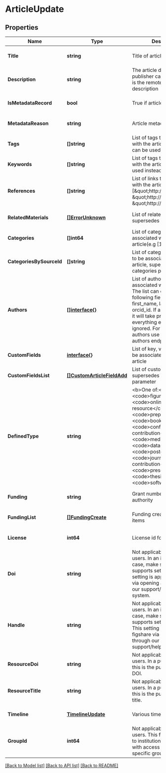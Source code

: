 # ArticleUpdate

## Properties
Name | Type | Description | Notes
------------ | ------------- | ------------- | -------------
**Title** | **string** | Title of article | [optional] [default to null]
**Description** | **string** | The article description. In a publisher case, usually this is the remote article description | [optional] [default to null]
**IsMetadataRecord** | **bool** | True if article has no files | [optional] [default to null]
**MetadataReason** | **string** | Article metadata reason | [optional] [default to null]
**Tags** | **[]string** | List of tags to be associated with the article. Keywords can be used instead | [optional] [default to null]
**Keywords** | **[]string** | List of tags to be associated with the article. Tags can be used instead | [optional] [default to null]
**References** | **[]string** | List of links to be associated with the article (e.g [\&quot;http://link1\&quot;, \&quot;http://link2\&quot;, \&quot;http://link3\&quot;]) | [optional] [default to null]
**RelatedMaterials** | [**[]ErrorUnknown**](.md) | List of related materials; supersedes references. | [optional] [default to null]
**Categories** | **[]int64** | List of category ids to be associated with the article(e.g [1, 23, 33, 66]) | [optional] [default to null]
**CategoriesBySourceId** | **[]string** | List of category source ids to be associated with the article, supersedes the categories property | [optional] [default to null]
**Authors** | [**[]interface{}**](interface{}.md) | List of authors to be associated with the article. The list can contain the following fields: id, name, first_name, last_name, email, orcid_id. If an id is supplied, it will take priority and everything else will be ignored. For adding more authors use the specific authors endpoint. | [optional] [default to null]
**CustomFields** | [**interface{}**](interface{}.md) | List of key, values pairs to be associated with the article | [optional] [default to null]
**CustomFieldsList** | [**[]CustomArticleFieldAdd**](CustomArticleFieldAdd.md) | List of custom fields values, supersedes custom_fields parameter | [optional] [default to null]
**DefinedType** | **string** | &lt;b&gt;One of:&lt;/b&gt; &lt;code&gt;figure&lt;/code&gt; &lt;code&gt;online resource&lt;/code&gt; &lt;code&gt;preprint&lt;/code&gt; &lt;code&gt;book&lt;/code&gt; &lt;code&gt;conference contribution&lt;/code&gt; &lt;code&gt;media&lt;/code&gt; &lt;code&gt;dataset&lt;/code&gt; &lt;code&gt;poster&lt;/code&gt; &lt;code&gt;journal contribution&lt;/code&gt; &lt;code&gt;presentation&lt;/code&gt; &lt;code&gt;thesis&lt;/code&gt; &lt;code&gt;software&lt;/code&gt; | [optional] [default to null]
**Funding** | **string** | Grant number or funding authority | [optional] [default to null]
**FundingList** | [**[]FundingCreate**](FundingCreate.md) | Funding creation / update items | [optional] [default to null]
**License** | **int64** | License id for this article. | [optional] [default to 0]
**Doi** | **string** | Not applicable for regular users. In an institutional case, make sure your group supports setting DOIs. This setting is applied by figshare via opening a ticket through our support/helpdesk system. | [optional] [default to null]
**Handle** | **string** | Not applicable for regular users. In an institutional case, make sure your group supports setting Handles. This setting is applied by figshare via opening a ticket through our support/helpdesk system. | [optional] [default to null]
**ResourceDoi** | **string** | Not applicable to regular users. In a publisher case, this is the publisher article DOI. | [optional] [default to null]
**ResourceTitle** | **string** | Not applicable to regular users. In a publisher case, this is the publisher article title. | [optional] [default to null]
**Timeline** | [**TimelineUpdate**](TimelineUpdate.md) | Various timeline dates | [optional] [default to null]
**GroupId** | **int64** | Not applicable to regular users. This field is reserved to institutions/publishers with access to assign to specific groups | [optional] [default to null]

[[Back to Model list]](../README.md#documentation-for-models) [[Back to API list]](../README.md#documentation-for-api-endpoints) [[Back to README]](../README.md)


